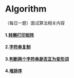 # Algorithm
（每日一题）面试算法相关内容

#### 1.[转圈打印矩阵](https://github.com/NewGreatTeam/Algorithm/blob/master/printmatrix.md)   ####
#### 2.[字符串复制](https://github.com/NewGreatTeam/Algorithm/blob/master/mystrcpy.md)   ####
#### 3.[判断两个字符串是否互为变形词](https://github.com/NewGreatTeam/Algorithm/blob/master/isdeformation.md)   ####
#### 4.[堆排序](https://github.com/NewGreatTeam/Algorithm/blob/master/heapsort.md)   ####


